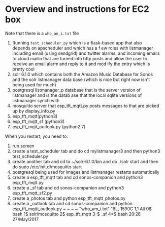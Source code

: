 # Overview and instructions for EC2 box

Note that there is a `who_am_i.txt` file

1. Running `test_scheduler.py` which is a flask-based app that also depends on apscheduler and  which has a f    ew roles with listmanager including email (using sendgrid) and twitter alarms, and incoming emails to cloud    mailin that are turned into http posts and allow the user to receive an email alarm and reply to it and mod    ify the entry which is pretty cool
2. solr 6.1.0 which contains both the Amazon Music Database for Sonos and the solr listmanager data    base (which is nice but right now isn't being used for much)
3. postgresql listmanager_p database that is the server version of listmanager and is the datab    ase that the local sqlite versions of listmanager synch with
4. mosquitto server that  esp_tft_mqtt.py posts messages to that are picked up by display_info.py
5. esp_tft_mqtt(python3)
6. esp_tft_mqtt_sf (python3)
7. esp_tft_mqtt_outlook.py (python2.7)

When you restart, you need to:

1. run screen
2. create a test_scheduler tab and do cd mylistmanager3 and then python3 test_scheduler.py
3. create another tab and cd to ~/solr-6.1.0/bin and do ./solr start and then do sudo /etc/init.d/mosquitto start
5. postgresql being used for images and listmanager restarts automatically
6. create a esp_tft_mqtt tab and cd sonos-companion and python3 esp_tft_mqtt.py
7. create a _sf tab and cd sonos-companion and python3 esp_tft_mqtt_sf2.py
9. create a_photos tab and python esp_tft_mqtt_photos.py
10. create a _outlook tab and cd sonos-companion and python esp_tft_mqtti_outlook.py
~
~
~
~
"who_am_i.txt" 18L, 1590C                                                                    1,1           All
0$ bash  1$ solr/mosquitto  2$ esp_tft_mqtt  3-$ _sf  4*$ bash                                20:26 27/May/2017

